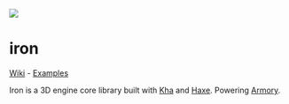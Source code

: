 ![](https://armory3d.org/img/iron.jpg)

iron
==============

[Wiki](https://github.com/armory3d/iron/wiki) - [Examples](https://github.com/armory3d/iron_examples)

Iron is a 3D engine core library built with [Kha](https://github.com/Kode/Kha) and [Haxe](https://github.com/HaxeFoundation/haxe). Powering [Armory](https://armory3d.org).
